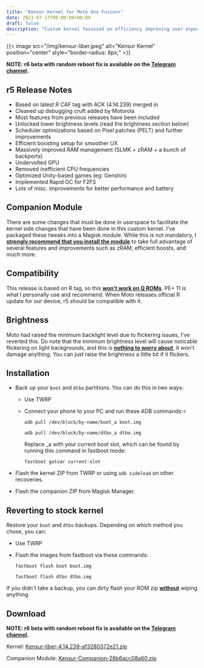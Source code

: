 ```yaml
---
title: "Kensur Kernel for Moto One Fusion+"
date: 2021-07-17T00:00:00+00:00
draft: false
description: "Custom kernel focussed on efficiency improving user experience."
---
```


{{< image src="/img/kensur-liber.jpeg" alt="Kensur Kernel" position="center" style="border-radius: 8px;" >}}

**NOTE: r6 beta with random reboot fix is available on the
[Telegram channel](https://telegram.dog/KensurKernel).**

## r5 Release Notes

- Based on latest R CAF tag with ACK (4.14.239) merged in
- Cleaned up debugging cruft added by Motorola
- Most features from previous releases have been included
- Unlocked lower brightness levels (read the brightness section below)
- Scheduler optimizations based on Pixel patches (PELT) and further improvements
- Efficient boosting setup for smoother UX
- Massively improved RAM management (SLMK + zRAM + a bunch of backports)
- Undervolted GPU
- Removed inefficient CPU frequencies
- Optimized Unity-based games (eg: Genshin)
- Implemented Rapid GC for F2FS
- Lots of misc. improvements for better performance and battery

## Companion Module

There are some changes that must be done in userspace to facilitate the kernel
side changes that have been done in this custom kernel. I've packaged these
tweaks into a Magisk module. While this is not mandatory, I <u>**strongly
recommend that you install the module**</u> to take full advantage of several
features and improvements such as zRAM, efficient boosts, and much more.

## Compatibility

This release is based on R tag, so this <u>**won't work on Q ROMs**</u>. PE+ 11
is what I personally use and recommend. When Moto releases official R update for
our device, r5 _should_ be compatible with it.

## Brightness

Moto had raised the minimum backlight level due to flickering issues, I've
reverted this. Do note that the minimum brightness level will cause noticable
flickering on light backgrounds, and this is <u>**nothing to worry about**</u>,
it won't damage anything. You can just raise the brightness a little bit if it
flickers.

## Installation

- Back up your `boot` and `dtbo` partitions. You can do this in two ways:

  - Use TWRP
  - Connect your phone to your PC and run these ADB commands:<

    `adb pull /dev/block/by-name/boot_a boot.img`

    `adb pull /dev/block/by-name/dtbo_a dtbo.img`

    Replace \_a with your
    current boot slot, which can be found by running this command in fastboot
    mode:

    `fastboot getvar current-slot`

- Flash the kernel ZIP from TWRP or using `adb sideload` on other recoveries.
- Flash the companion ZIP from Magisk Manager.

## Reverting to stock kernel

Restore your `boot` and `dtbo` backups. Depending on which method you chose, you
can:

- Use TWRP
- Flash the images from fastboot via these commands:

  `fastboot flash boot boot.img`

  `fastboot flash dtbo dtbo.img`

If you didn't take a backup, you can dirty flash your ROM zip <u>**without**</u>
wiping anything.

## Download

**NOTE: r6 beta with random reboot fix is available on the
[Telegram channel](https://telegram.dog/KensurKernel).**

Kernel:
[Kensur-liber-4.14.239-af3280372e21.zip](https://github.com/KenHV/kensur_kernel_liber/releases/download/r5/Kensur-liber-4.14.239-af3280372e21.zip)

Companion Module:
[Kensur-Companion-28b6acc08a60.zip](https://github.com/KenHV/kensur_kernel_liber/releases/download/r5/Kensur-Companion-28b6acc08a60.zip)
